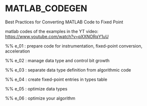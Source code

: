 # MATLAB_CODEGEN
Best Practices for Converting MATLAB Code to Fixed Point

matlab codes of the examples in the YT video: 
https://www.youtube.com/watch?v=pXXNORqY1uU

%% e_01 : prepare code for instrumentation, fixed-point conversion, acceleration

%% e_02 : manage data type and control bit growth

%% e_03 : separate data type definition from algorithmic code

%% e_04 : create fixed-point entries in types table

%% e_05 : optimize data types

%% e_06 : optimize your algorithm
